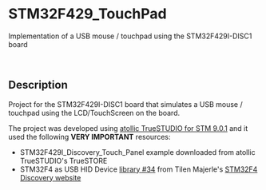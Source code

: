 # STM32F429_TouchPad
Implementation of a USB mouse / touchpad using the STM32F429I-DISC1 board

&nbsp;

## Description
Project for the STM32F429I-DISC1 board that simulates a USB mouse / touchpad using the LCD/TouchScreen on the board.

The project was developed using [atollic TrueSTUDIO for STM 9.0.1](https://atollic.com/truestudio/) and it used the following **VERY IMPORTANT** resources:
  - STM32F429I_Discovery_Touch_Panel example downloaded from atollic TrueSTUDIO's TrueSTORE
  - STM32F4 as USB HID Device [library #34](http://stm32f4-discovery.net/2014/09/library-34-stm32f4-usb-hid-device/) from Tilen Majerle's [STM32F4 Discovery website](http://stm32f4-discovery.net/)

